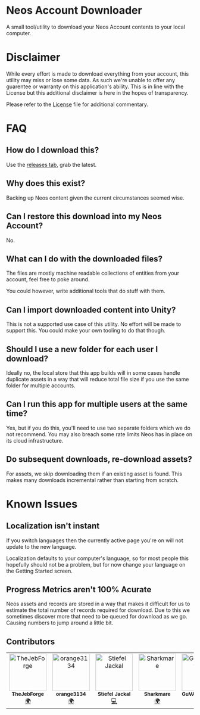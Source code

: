 # Neos Account Downloader

A small tool/utility to download your Neos Account contents to your local computer.

# Disclaimer
While every effort is made to download everything from your account, this utility may miss or lose some data. As such we're unable to offer any guarentee or warranty on this application's ability. This is in line with the License but this additional disclaimer is here in the hopes of transparency.

Please refer to the [License](LICENSE.md) file for additional commentary.

# FAQ

## How do I download this?
Use the [releases tab](https://github.com/GuVAnj8Gv3RJ/NeosAccountDownloader/releases), grab the latest.

## Why does this exist?
Backing up Neos content given the current circumstances seemed wise.

## Can I restore this download into my Neos Account?
No.

## What can I do with the downloaded files?
The files are mostly machine readable collections of entities from your account, feel free to poke around.

You could however, write additional tools that do stuff with them.

## Can I import downloaded content into Unity?
This is not a supported use case of this utility. No effort will be made to support this. You could make your own tooling to do that though.

## Should I use a new folder for each user I download?
Ideally no, the local store that this app builds will in some cases handle duplicate assets in a way that will reduce total file size if you use the same folder for multiple accounts.

## Can I run this app for multiple users at the same time?
Yes, but if you do this, you'll need to use two separate folders which we do not recommend. You may also breach some rate limits Neos has in place on its cloud infrastructure.

## Do subsequent downloads, re-download assets?
For assets, we skip downloading them if an existing asset is found. This makes many downloads incremental rather than starting from scratch.

# Known Issues

## Localization isn't instant
If you switch languages then the currently active page you're on will not update to the new language. 

Localization defaults to your computer's language, so for most people this hopefully should not be a problem, but for now change your language on the Getting Started screen.

## Progress Metrics aren't 100% Acurate
Neos assets and records are stored in a way that makes it difficult for us to estimate the total number of records required for download. Due to this we sometimes discover more that need to be queued for download as we go. Causing numbers to jump around a little bit.

## Contributors

<!-- ALL-CONTRIBUTORS-LIST:START - Do not remove or modify this section -->
<!-- prettier-ignore-start -->
<!-- markdownlint-disable -->
<table>
  <tbody>
    <tr>
      <td align="center" valign="top" width="14.28%"><a href="https://github.com/TheJebForge"><img src="https://avatars.githubusercontent.com/u/12719947?v=4?s=100" width="100px;" alt="TheJebForge"/><br /><sub><b>TheJebForge</b></sub></a><br /><a href="#translation-TheJebForge" title="Translation">🌍</a></td>
      <td align="center" valign="top" width="14.28%"><a href="https://github.com/orange3134"><img src="https://avatars.githubusercontent.com/u/56525091?v=4?s=100" width="100px;" alt="orange3134"/><br /><sub><b>orange3134</b></sub></a><br /><a href="#translation-orange3134" title="Translation">🌍</a></td>
      <td align="center" valign="top" width="14.28%"><a href="https://github.com/stiefeljackal"><img src="https://avatars.githubusercontent.com/u/20023996?v=4?s=100" width="100px;" alt="Stiefel Jackal"/><br /><sub><b>Stiefel Jackal</b></sub></a><br /><a href="https://github.com/GuVAnj8Gv3RJ/NeosAccountDownloader/commits?author=stiefeljackal" title="Code">💻</a></td>
      <td align="center" valign="top" width="14.28%"><a href="https://github.com/Sharkmare"><img src="https://avatars.githubusercontent.com/u/34294231?v=4?s=100" width="100px;" alt="Sharkmare"/><br /><sub><b>Sharkmare</b></sub></a><br /><a href="#translation-Sharkmare" title="Translation">🌍</a></td>
      <td align="center" valign="top" width="14.28%"><a href="https://github.com/GuVAnj8Gv3RJ"><img src="https://avatars.githubusercontent.com/u/132167543?v=4?s=100" width="100px;" alt="GuVAnj8Gv3RJ"/><br /><sub><b>GuVAnj8Gv3RJ</b></sub></a><br /><a href="https://github.com/GuVAnj8Gv3RJ/NeosAccountDownloader/commits?author=GuVAnj8Gv3RJ" title="Code">💻</a> <a href="#maintenance-GuVAnj8Gv3RJ" title="Maintenance">🚧</a></td>
    </tr>
  </tbody>
</table>

<!-- markdownlint-restore -->
<!-- prettier-ignore-end -->

<!-- ALL-CONTRIBUTORS-LIST:END -->
